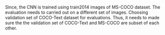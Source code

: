 Since, the CNN is trained using train2014 images of MS-COCO dataset. The evaluation needs to carried out on a different set of images. Choosing validation set of COCO-Text dataset for evaluations. Thus, it needs to made sure the the validation set of COCO-Text and MS-COCO are subset of each other.
